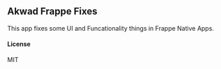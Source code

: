 ## Akwad Frappe Fixes

This app fixes some UI and Funcationality things in Frappe Native Apps.

#### License

MIT